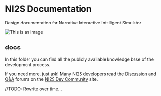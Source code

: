 # NI2S Documentation
Design documentation for Narrative Interactive Intelligent Simulator.

![This is an image](/../../../../ARWNI2S/.github/blob/main/assets/images/work-in-progress.png)

## docs
In this folder you can find all the publicly available knowledge base of the development process.

If you need more, just ask! Many NI2S developers read the [Discussion](https://not.available.yet/latest?exclude_tag=question) and [Q&A](https://not.available.yet/tag/question) forums on the [NI2S Dev Community](https://not.available.yet/community/) site.

//TODO: Rewrite over time...